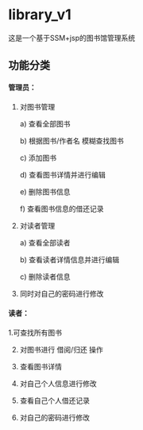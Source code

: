 # library_v1
这是一个基于SSM+jsp的图书馆管理系统

## 功能分类
  
  #### 管理员：

1. 对图书管理

   a)    查看全部图书

   b)    根据图书/作者名 模糊查找图书

   c)    添加图书

   d)    查看图书详情并进行编辑

   e)    删除图书信息

   f)    查看图书信息的借还记录

2. 对读者管理

   a)    查看全部读者

   b)    查看读者详情信息并进行编辑

   c)    删除读者信息

3. 同时对自己的密码进行修改

#### 读者：

1.可查找所有图书

2. 对图书进行 借阅/归还 操作

3. 查看图书详情

4. 对自己个人信息进行修改

5. 查看自己个人借还记录

6. 对自己的密码进行修改
